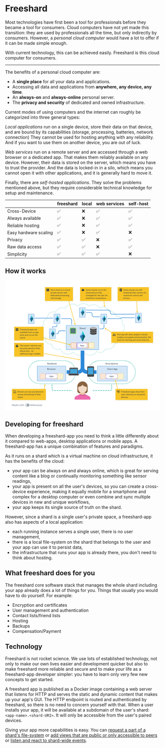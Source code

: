 # Freeshard

Most technologies have first been a tool for professionals before they became a tool for consumers.
Cloud computers have not yet made this transition:
they are used by professionals all the time, but only indirectly by consumers.
However, a _personal cloud computer_ would have a lot to offer if it can be made simple enough.

With current technology, this can be achieved easily.
Freeshard is this cloud computer for consumers.

---

The benefits of a personal cloud computer are:

* A **single place** for all your data and applications.
* Accessing all data and applications from **anywhere, any device, any time**.
* An **always-on** and **always-online** personal server.
* The **privacy and security** of dedicated and owned infrastructure.

Current modes of using computers and the internet can roughly be categorized into three general types:

_Local applications_ run on a single device, store their data on that device, and are bound by its capabilities (storage, processing, batteries, network connection)
They cannot be used for hosting anything with any reliability.
And if you want to use them on another device, you are out of luck.

_Web services_ run on a remote server and are accessed through a web browser or a dedicated app.
That makes them reliably available on any device.
However, their data is stored on the server, which means you have to trust the provider.
And the data is locked-in in a silo, which means you cannot open it with other applications, and it is generally hard to move it.

Finally, there are _self-hosted applications_.
They solve the problems mentioned above, but they require considerable technical knowledge for setup and maintenance.


|                       | freeshard | local | web services | self-host |
|-----------------------|-----------|-------|--------------|-----------|
| Cross-Device          | ✅         | ❌     | ✅            | ✅         |
| Always available      | ✅         | ❌     | ✅            | ✅         |
| Reliable hosting      | ✅         | ❌     | ✅            | ✅         |
| Easy hardware scaling | ✅          | ❌      | ✅             | ❌          |
| Privacy               | ✅         | ✅     | ❌            | ✅         |
| Raw data access       | ✅         | ✅     | ❌            | ✅         |
| Simplicity            | ✅         | ✅     | ✅            | ❌         |

## How it works

![freeshard Architecture](img/arch.png)

## Developing for freeshard

When developing a freeshard-app you need to think a little differently about it compared to web-apps, desktop applications
or mobile apps.
A freeshard-app has a unique combination of features and paradigms.

As it runs on a shard which is a virtual machine on cloud infrastructure,
it has the benefits of the cloud:

* your app can be always on and always online, which is great for serving content like a blog or continually monitoring
  something like sensor readings,
* your app is present on all the user's devices, so you can create a cross-device experience, making it equally mobile
  for a smartphone and complex for a desktop computer or even combine and sync multiple devices in new and unique
  workflows,
* your app keeps its single source of truth on the shard.

However, since a shard is a single user's private space, a freeshard-app also has aspects of a local application:

* each running instance serves a single user, there is no user management,
* there is a local file-system on the shard that belongs to the user and your app can use it to persist data,
* the infrastructure that runs your app is already there, you don't need to think about hosting.

## What freeshard does for you

The freeshard core software stack that manages the whole shard including your app
already does a lot of things for you.
Things that usually you would have to do yourself.
For example:

* Encryption and certificates
* User management and authentication
* Contact lists/friend lists
* Hosting
* Backups
* Compensation/Payment

## Technology

Freeshard is not rocket science.
We use lots of established technology, not only to make our own lives easier and development quicker
but also to make freeshard more reliable and secure
and to make your life as a freeshard-app developer simpler:
you have to learn only very few new concepts to get started.

A freeshard app is published as a Docker image containing a web server that listens for HTTP and serves the static and
dynamic content that makes up your app's GUI.
The HTTP endpoint is routed and authenticated by freeshard, so there is no need to concern yourself with that.
When a user installs your app, it will be available at a subdomain of the user's shard: `<app-name>.<shard-URI>`.
It will only be accessible from the user's paired devices.

Giving your app more capabilities is easy. You
can [request a part of a shard's file-system](../developer_docs/persisting.md)
or [add views that are public or only accessible to peers](../developer_docs/routing_and_ac.md)
or [listen and react to shard-wide events](../developer_docs/events.md).
